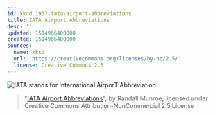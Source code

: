 ```yaml
---
id: xkcd.1937-iata-airport-abbreviations
title: IATA Airport Abbreviations
desc: ''
updated: 1514966400000
created: 1514966400000
sources:
  name: xkcd
  url: 'https://creativecommons.org/licenses/by-nc/2.5/'
  license: Creative Commons 2.5
---
```

![IATA stands for International AirporT Abbreviation.](https://imgs.xkcd.com/comics/iata_airport_abbreviations.png)
> "[IATA Airport Abbreviations](https://xkcd.com/1937/)", by Randall Munroe, licensed under Creative Commons Attribution-NonCommercial 2.5 License
